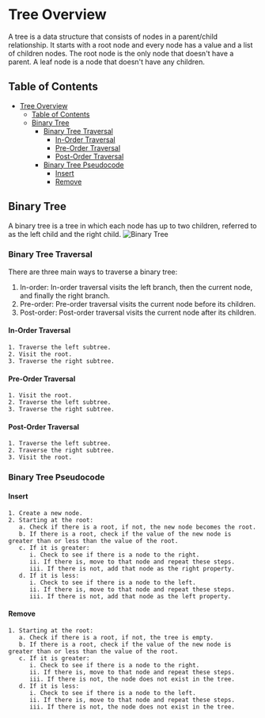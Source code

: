 # Tree Overview

A tree is a data structure that consists of nodes in a parent/child relationship. It starts with a root node and every node has a value and a list of children nodes. The root node is the only node that doesn't have a parent. A leaf node is a node that doesn't have any children.

## Table of Contents

- [Tree Overview](#tree-overview)
  - [Table of Contents](#table-of-contents)
  - [Binary Tree](#binary-tree)
    - [Binary Tree Traversal](#binary-tree-traversal)
      - [In-Order Traversal](#in-order-traversal)
      - [Pre-Order Traversal](#pre-order-traversal)
      - [Post-Order Traversal](#post-order-traversal)
    - [Binary Tree Pseudocode](#binary-tree-pseudocode)
      - [Insert](#insert)
      - [Remove](#remove)

## Binary Tree

A binary tree is a tree in which each node has up to two children, referred to as the left child and the right child.
![Binary Tree](https://d14b9ctw0m6fid.cloudfront.net/ugblog/wp-content/uploads/2020/09/Picture1-1.jpg)

### Binary Tree Traversal

There are three main ways to traverse a binary tree:

1. In-order: In-order traversal visits the left branch, then the current node, and finally the right branch.
2. Pre-order: Pre-order traversal visits the current node before its children.
3. Post-order: Post-order traversal visits the current node after its children.

#### In-Order Traversal

```plaintext
1. Traverse the left subtree.
2. Visit the root.
3. Traverse the right subtree.
```

#### Pre-Order Traversal

```plaintext
1. Visit the root.
2. Traverse the left subtree.
3. Traverse the right subtree.
```

#### Post-Order Traversal

```plaintext
1. Traverse the left subtree.
2. Traverse the right subtree.
3. Visit the root.
```

### Binary Tree Pseudocode

#### Insert

```plaintext
1. Create a new node.
2. Starting at the root:
   a. Check if there is a root, if not, the new node becomes the root.
   b. If there is a root, check if the value of the new node is greater than or less than the value of the root.
   c. If it is greater:
      i. Check to see if there is a node to the right.
      ii. If there is, move to that node and repeat these steps.
      iii. If there is not, add that node as the right property.
   d. If it is less:
      i. Check to see if there is a node to the left.
      ii. If there is, move to that node and repeat these steps.
      iii. If there is not, add that node as the left property.
```

#### Remove

```plaintext
1. Starting at the root:
   a. Check if there is a root, if not, the tree is empty.
   b. If there is a root, check if the value of the new node is greater than or less than the value of the root.
   c. If it is greater:
      i. Check to see if there is a node to the right.
      ii. If there is, move to that node and repeat these steps.
      iii. If there is not, the node does not exist in the tree.
   d. If it is less:
      i. Check to see if there is a node to the left.
      ii. If there is, move to that node and repeat these steps.
      iii. If there is not, the node does not exist in the tree.
```
